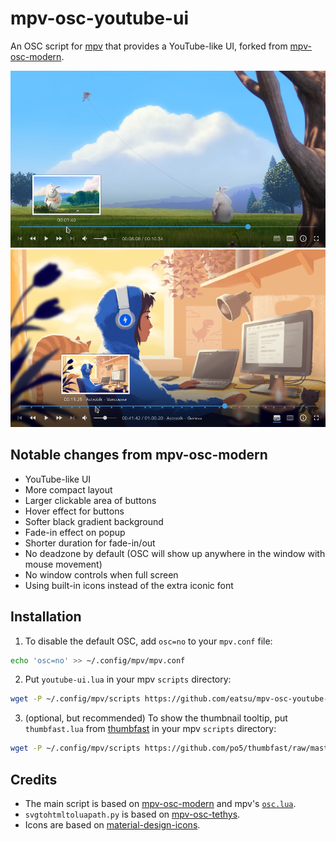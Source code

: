 # mpv-osc-youtube-ui

An OSC script for [mpv](https://mpv.io) that provides a YouTube-like UI,
forked from [mpv-osc-modern](https://github.com/maoiscat/mpv-osc-modern).

![preview](preview.png?raw=true)
![preview-complex](preview-complex.png?raw=true)

## Notable changes from mpv-osc-modern

- YouTube-like UI
- More compact layout
- Larger clickable area of buttons
- Hover effect for buttons
- Softer black gradient background
- Fade-in effect on popup
- Shorter duration for fade-in/out
- No deadzone by default (OSC will show up anywhere in the window with mouse movement)
- No window controls when full screen
- Using built-in icons instead of the extra iconic font

## Installation

1. To disable the default OSC, add `osc=no` to your `mpv.conf` file:

```sh
echo 'osc=no' >> ~/.config/mpv/mpv.conf
```

2. Put `youtube-ui.lua` in your mpv `scripts` directory:

```sh
wget -P ~/.config/mpv/scripts https://github.com/eatsu/mpv-osc-youtube-ui/raw/main/youtube-ui.lua
```

3. (optional, but recommended) To show the thumbnail tooltip, put `thumbfast.lua` from
[thumbfast](https://github.com/po5/thumbfast) in your mpv `scripts` directory:

```sh
wget -P ~/.config/mpv/scripts https://github.com/po5/thumbfast/raw/master/thumbfast.lua
```

## Credits

- The main script is based on [mpv-osc-modern](https://github.com/maoiscat/mpv-osc-modern) and
  mpv's [`osc.lua`](https://github.com/mpv-player/mpv/blob/master/player/lua/osc.lua).
- `svgtohtmltoluapath.py` is based on [mpv-osc-tethys](https://github.com/Zren/mpv-osc-tethys).
- Icons are based on [material-design-icons](https://github.com/google/material-design-icons).
